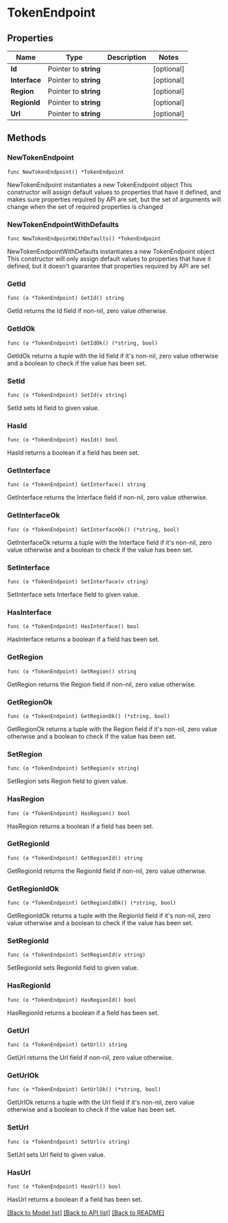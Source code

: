 # TokenEndpoint

## Properties

Name | Type | Description | Notes
------------ | ------------- | ------------- | -------------
**Id** | Pointer to **string** |  | [optional] 
**Interface** | Pointer to **string** |  | [optional] 
**Region** | Pointer to **string** |  | [optional] 
**RegionId** | Pointer to **string** |  | [optional] 
**Url** | Pointer to **string** |  | [optional] 

## Methods

### NewTokenEndpoint

`func NewTokenEndpoint() *TokenEndpoint`

NewTokenEndpoint instantiates a new TokenEndpoint object
This constructor will assign default values to properties that have it defined,
and makes sure properties required by API are set, but the set of arguments
will change when the set of required properties is changed

### NewTokenEndpointWithDefaults

`func NewTokenEndpointWithDefaults() *TokenEndpoint`

NewTokenEndpointWithDefaults instantiates a new TokenEndpoint object
This constructor will only assign default values to properties that have it defined,
but it doesn't guarantee that properties required by API are set

### GetId

`func (o *TokenEndpoint) GetId() string`

GetId returns the Id field if non-nil, zero value otherwise.

### GetIdOk

`func (o *TokenEndpoint) GetIdOk() (*string, bool)`

GetIdOk returns a tuple with the Id field if it's non-nil, zero value otherwise
and a boolean to check if the value has been set.

### SetId

`func (o *TokenEndpoint) SetId(v string)`

SetId sets Id field to given value.

### HasId

`func (o *TokenEndpoint) HasId() bool`

HasId returns a boolean if a field has been set.

### GetInterface

`func (o *TokenEndpoint) GetInterface() string`

GetInterface returns the Interface field if non-nil, zero value otherwise.

### GetInterfaceOk

`func (o *TokenEndpoint) GetInterfaceOk() (*string, bool)`

GetInterfaceOk returns a tuple with the Interface field if it's non-nil, zero value otherwise
and a boolean to check if the value has been set.

### SetInterface

`func (o *TokenEndpoint) SetInterface(v string)`

SetInterface sets Interface field to given value.

### HasInterface

`func (o *TokenEndpoint) HasInterface() bool`

HasInterface returns a boolean if a field has been set.

### GetRegion

`func (o *TokenEndpoint) GetRegion() string`

GetRegion returns the Region field if non-nil, zero value otherwise.

### GetRegionOk

`func (o *TokenEndpoint) GetRegionOk() (*string, bool)`

GetRegionOk returns a tuple with the Region field if it's non-nil, zero value otherwise
and a boolean to check if the value has been set.

### SetRegion

`func (o *TokenEndpoint) SetRegion(v string)`

SetRegion sets Region field to given value.

### HasRegion

`func (o *TokenEndpoint) HasRegion() bool`

HasRegion returns a boolean if a field has been set.

### GetRegionId

`func (o *TokenEndpoint) GetRegionId() string`

GetRegionId returns the RegionId field if non-nil, zero value otherwise.

### GetRegionIdOk

`func (o *TokenEndpoint) GetRegionIdOk() (*string, bool)`

GetRegionIdOk returns a tuple with the RegionId field if it's non-nil, zero value otherwise
and a boolean to check if the value has been set.

### SetRegionId

`func (o *TokenEndpoint) SetRegionId(v string)`

SetRegionId sets RegionId field to given value.

### HasRegionId

`func (o *TokenEndpoint) HasRegionId() bool`

HasRegionId returns a boolean if a field has been set.

### GetUrl

`func (o *TokenEndpoint) GetUrl() string`

GetUrl returns the Url field if non-nil, zero value otherwise.

### GetUrlOk

`func (o *TokenEndpoint) GetUrlOk() (*string, bool)`

GetUrlOk returns a tuple with the Url field if it's non-nil, zero value otherwise
and a boolean to check if the value has been set.

### SetUrl

`func (o *TokenEndpoint) SetUrl(v string)`

SetUrl sets Url field to given value.

### HasUrl

`func (o *TokenEndpoint) HasUrl() bool`

HasUrl returns a boolean if a field has been set.


[[Back to Model list]](../README.md#documentation-for-models) [[Back to API list]](../README.md#documentation-for-api-endpoints) [[Back to README]](../README.md)


